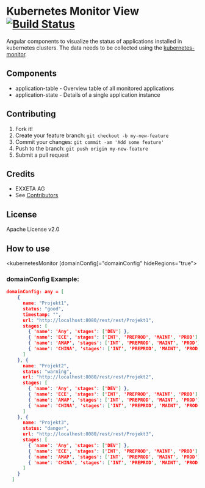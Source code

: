 # Kubernetes Monitor View  [![Build Status](https://travis-ci.org/EXXETA/kubernetes-monitor-view.svg)](https://travis-ci.org/EXXETA/kubernetes-monitor-view)
Angular components to visualize the status of applications installed in kubernetes clusters. The data needs to be collected using the [kubernetes-monitor](https://www.github.com/EXXETA/kubernetes-monitor).

## Components
- application-table - Overview table of all monitored applications
- application-state - Details of a single application instance

## Contributing

1. Fork it!
2. Create your feature branch: `git checkout -b my-new-feature`
3. Commit your changes: `git commit -am 'Add some feature'`
4. Push to the branch: `git push origin my-new-feature`
5. Submit a pull request

## Credits

- EXXETA AG
- See [Contributors](https://www.github.com/EXXETA/kubernetes-monitor-view/graphs/contributors)

## License

Apache License v2.0

## How to use

<kubernetesMonitor [domainConfig]="domainConfig" hideRegions="true"></kubernetesMonitor>

### domainConfig Example:
```json
domainConfig: any = [
    {
      name: "Projekt1",
      status: "good",
      timestamp: "",
      url: "http://localhost:8080/rest/rest/Projekt1",
      stages: [
        { 'name': 'Any', 'stages': ['DEV'] },
        { 'name': 'ECE', 'stages': ['INT', 'PREPROD', 'MAINT', 'PROD'] },
        { 'name': 'AMAP', 'stages': ['INT', 'PREPROD', 'MAINT', 'PROD'] },
        { 'name': 'CHINA', 'stages': ['INT', 'PREPROD', 'MAINT', 'PROD'] }
      ]
    }, {
      name: "Projekt2",
      status: "warning",
      url: "http://localhost:8080/rest/rest/Projekt2",
      stages: [
        { 'name': 'Any', 'stages': ['DEV'] },
        { 'name': 'ECE', 'stages': ['INT', 'PREPROD', 'MAINT', 'PROD'] },
        { 'name': 'AMAP', 'stages': ['INT', 'PREPROD', 'MAINT', 'PROD'] },
        { 'name': 'CHINA', 'stages': ['INT', 'PREPROD', 'MAINT', 'PROD'] }
      ]
    }, {
      name: "Projekt3",
      status: "danger",
      url: "http://localhost:8080/rest/rest/Projekt3",
      stages: [
        { 'name': 'Any', 'stages': ['DEV'] },
        { 'name': 'ECE', 'stages': ['INT', 'PREPROD', 'MAINT', 'PROD'] },
        { 'name': 'AMAP', 'stages': ['INT', 'PREPROD', 'MAINT', 'PROD'] },
        { 'name': 'CHINA', 'stages': ['INT', 'PREPROD', 'MAINT', 'PROD'] }
      ]
    }
  ]
  ```